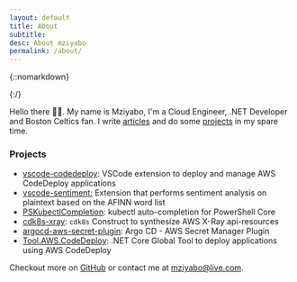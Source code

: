```yaml
---
layout: default
title: About
subtitle:
desc: About mziyabo
permalink: /about/
---
```


<div class="pretty-links">

<div class="lead lead-about">
</div>

{::nomarkdown} 
<!-- <figure class="site-profile">
    <img src="{{ site.baseurl }}/assets/img/profile.png">
</figure> -->
{:/}

Hello there 👋🏽. My name is Mziyabo, I'm a Cloud Engineer, .NET Developer and Boston Celtics fan. I write [articles](/articles) and do some [projects](#Projects) in my spare time.

### Projects

- [vscode-codedeploy](https://marketplace.visualstudio.com/items?itemName=mziyabo.vscode-codedeploy): VSCode extension to deploy and manage AWS CodeDeploy applications
- [vscode-sentiment:](https://marketplace.visualstudio.com/items?itemName=mziyabo.vscode-sentiment) Extension that performs sentiment analysis on plaintext based on the AFINN word list
- [PSKubectlCompletion](https://www.powershellgallery.com/packages/PSKubectlCompletion/0.0.1): kubectl auto-completion for PowerShell Core
- [cdk8s-xray](https://www.npmjs.com/package/cdk8s-xray): `cdk8s` Construct to synthesize AWS X-Ray api-resources
- [argocd-aws-secret-plugin](https://github.com/mziyabo/argocd-aws-secret-plugin): Argo CD - AWS Secret Manager Plugin
- [Tool.AWS.CodeDeploy](https://www.nuget.org/packages/Tool.AWS.CodeDeploy/): .NET Core Global Tool to deploy applications using AWS CodeDeploy


Checkout more on [GitHub](https://github.com/mziyabo) or contact me at [mziyabo@live.com](mailto:mziyabo@live.com).
</div>

